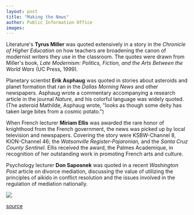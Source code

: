 ```yaml
---
layout: post
title: "Making the News"
author: Public Information Office
images:
---
```


Literature's **Tyrus Miller** was quoted extensively in a story in the _Chronicle of Higher Education_ on how teachers are broadening the canon of modernist writers they use in the classroom. The quotes were drawn from Miller's book, _Late Modernism: Politics, Fiction, and the Arts Between the World Wars_ (UC Press, 1999).

Planetary scientist **Erik Asphaug** was quoted in stories about asteroids and planet formation that ran in the _Dallas Morning News_ and other newspapers. Asphaug wrote a commentary accompanying a research article in the journal _Nature,_ and his colorful language was widely quoted. (The asteroid Mathilde, Asphaug wrote, "looks as though some deity has taken large bites from a cosmic potato.")

When French lecturer **Miriam Ellis** was awarded the rare honor of knighthood from the French government, the news was picked up by local television and newspapers. Covering the story were KSBW-Channel 8, KION-Channel 46; the _Watsonville Register-Pajaronian,_ and the _Santa Cruz County Sentinel._ Ellis received the award, the Palmes Academique, in recognition of her outstanding work in promoting French arts and culture.

Psychology lecturer **Don Saposnek** was quoted in a recent _Washington Post_ article on divorce mediation, discussing the value of utilizing the principles of aikido in conflict resolution and the issues involved in the regulation of mediation nationally.

  
  
![ ][1]

[1]: ../../images/trans.gif

[source](http://www1.ucsc.edu/currents/99-00/12-13/makenews.html "Permalink to makenews")
